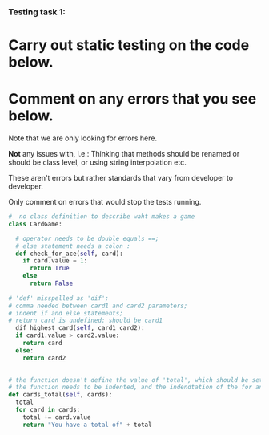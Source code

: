 ### Testing task 1:

# Carry out static testing on the code below.
# Comment on any errors that you see below.

Note that we are only looking for errors here.

**Not** any issues with, i.e.: 
Thinking that methods should be renamed or should be class level, or using string interpolation etc. 

These aren't errors but rather standards that vary from developer to developer. 

Only comment on errors that would stop the tests running.

```python
#  no class definition to describe waht makes a game
class CardGame:

  # operator needs to be double equals ==; 
  # else statement needs a colon : 
  def check_for_ace(self, card):
    if card.value = 1:
      return True
    else
      return False
   
# 'def' misspelled as 'dif'; 
# comma needed between card1 and card2 parameters; 
# indent if and else statements; 
# return card is undefined: should be card1
  dif highest_card(self, card1 card2):
  if card1.value > card2.value:
    return card
  else:
    return card2
  

# the function doesn't define the value of 'total', which should be set to 0;
# the function needs to be indented, and the indendtation of the for and return statements corrected. 
def cards_total(self, cards):
  total
  for card in cards:
    total += card.value
    return "You have a total of" + total
  
```
